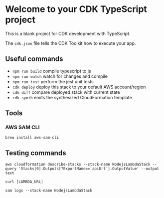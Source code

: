 # Welcome to your CDK TypeScript project

This is a blank project for CDK development with TypeScript.

The `cdk.json` file tells the CDK Toolkit how to execute your app.

## Useful commands

- `npm run build` compile typescript to js
- `npm run watch` watch for changes and compile
- `npm run test` perform the jest unit tests
- `cdk deploy` deploy this stack to your default AWS account/region
- `cdk diff` compare deployed stack with current state
- `cdk synth` emits the synthesized CloudFormation template

## Tools

### AWS SAM CLI

```shell
brew install aws-sam-cli
```

## Testing commands

```shell
aws cloudformation describe-stacks --stack-name NodejsLambdaStack --query 'Stacks[0].Outputs[?ExportName==`apiUrl`].OutputValue' --output text
```

```shell
curl [LAMBDA_URL]
```

```shell
sam logs --stack-name NodejsLambdaStack
```

